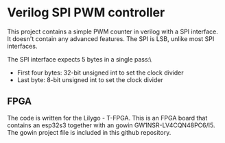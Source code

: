 # Verilog SPI PWM controller

This project contains a simple PWM counter in verilog with a SPI interface.
It doesn't contain any advanced features.
The SPI is LSB, unlike most SPI interfaces.

The SPI interface expects 5 bytes in a single pass:\
* First four bytes: 32-bit unsigned int to set the clock divider
* Last byte: 8-bit unsigned int to set the clock divider

## FPGA
The code is written for the Lilygo - T-FPGA. This is an FPGA board that contains an esp32s3 together with an gowin GW1NSR-LV4CQN48PC6/I5.
The gowin project file is included in this github repository.
